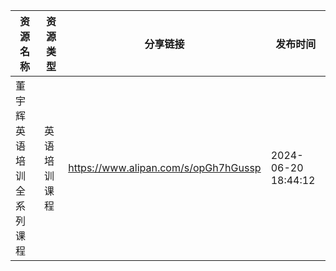 | 资源名称         | 资源类型   | 分享链接                                 | 发布时间                |
| ------------ | ------ | ------------------------------------ | ------------------- |
| 董宇辉英语培训全系列课程 | 英语培训课程 | https://www.alipan.com/s/opGh7hGussp | 2024-06-20 18:44:12 |
